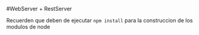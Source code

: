 #WebServer + RestServer

Recuerden que deben de ejecutar ```npm install``` para la construccion de los modulos de node